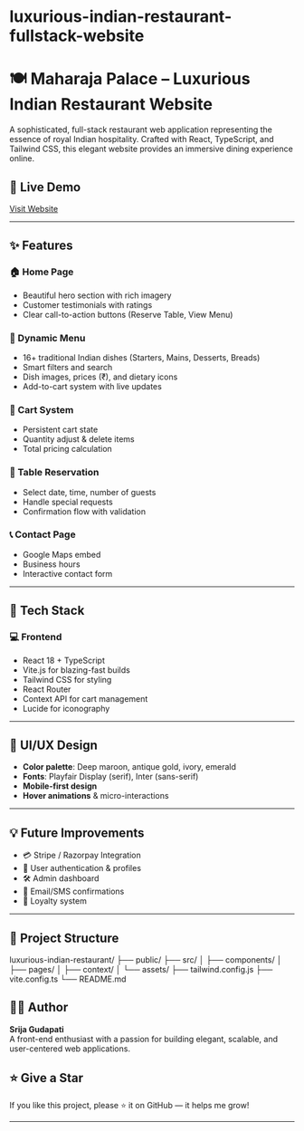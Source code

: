 # luxurious-indian-restaurant-fullstack-website
# 🍽️ Maharaja Palace – Luxurious Indian Restaurant Website

A sophisticated, full-stack restaurant web application representing the essence of royal Indian hospitality. Crafted with React, TypeScript, and Tailwind CSS, this elegant website provides an immersive dining experience online.

## 🌟 Live Demo
[Visit Website](https://luxurious-indian-restaurant.netlify.app/)

---

## ✨ Features

### 🏠 Home Page
- Beautiful hero section with rich imagery
- Customer testimonials with ratings
- Clear call-to-action buttons (Reserve Table, View Menu)

### 🍛 Dynamic Menu
- 16+ traditional Indian dishes (Starters, Mains, Desserts, Breads)
- Smart filters and search
- Dish images, prices (₹), and dietary icons
- Add-to-cart system with live updates

### 🛒 Cart System
- Persistent cart state
- Quantity adjust & delete items
- Total pricing calculation

### 📅 Table Reservation
- Select date, time, number of guests
- Handle special requests
- Confirmation flow with validation

### 📞 Contact Page
- Google Maps embed
- Business hours
- Interactive contact form

---

## 🧱 Tech Stack

### 💻 Frontend
- React 18 + TypeScript
- Vite.js for blazing-fast builds
- Tailwind CSS for styling
- React Router
- Context API for cart management
- Lucide for iconography

---

## 🎨 UI/UX Design

- **Color palette**: Deep maroon, antique gold, ivory, emerald
- **Fonts**: Playfair Display (serif), Inter (sans-serif)
- **Mobile-first design**
- **Hover animations** & micro-interactions

---

## 💡 Future Improvements

- 💳 Stripe / Razorpay Integration
- 🔐 User authentication & profiles
- 🛠️ Admin dashboard
- 📩 Email/SMS confirmations
- 🎁 Loyalty system

---

## 📁 Project Structure

luxurious-indian-restaurant/
├── public/
├── src/
│ ├── components/
│ ├── pages/
│ ├── context/
│ └── assets/
├── tailwind.config.js
├── vite.config.ts
└── README.md

## 🧑‍💻 Author

**Srija Gudapati**  
A front-end enthusiast with a passion for building elegant, scalable, and user-centered web applications.
## ⭐ Give a Star

If you like this project, please ⭐ it on GitHub — it helps me grow!

---
